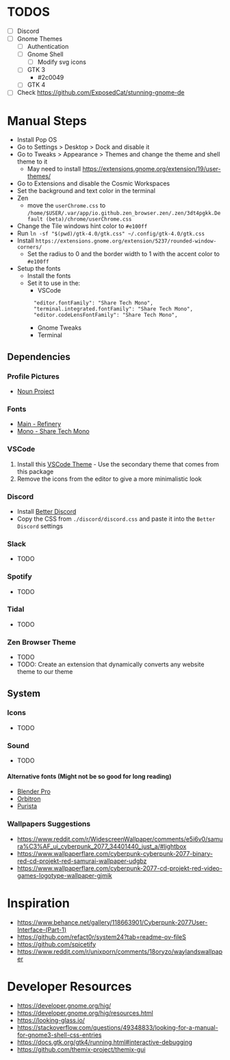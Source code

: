# TODOS

- [ ] Discord
- [ ] Gnome Themes
  - [ ] Authentication
  - [ ] Gnome Shell
    - [ ] Modify svg icons
  - [ ] GTK 3
    - #2c0049
  - [ ] GTK 4
- [ ] Check https://github.com/ExposedCat/stunning-gnome-de

# Manual Steps

- Install Pop OS
- Go to Settings > Desktop > Dock and disable it
- Go to Tweaks > Appearance > Themes and change the theme and shell theme to it
  - May need to install https://extensions.gnome.org/extension/19/user-themes/
- Go to Extensions and disable the Cosmic Workspaces
- Set the background and text color in the terminal
- Zen
  - move the `userChrome.css` to `/home/$USER/.var/app/io.github.zen_browser.zen/.zen/3dt4pgkk.Default (beta)/chrome/userChrome.css`
- Change the Tile windows hint color to `#e100ff`
- Run `ln -sf "$(pwd)/gtk-4.0/gtk.css" ~/.config/gtk-4.0/gtk.css`
- Install `https://extensions.gnome.org/extension/5237/rounded-window-corners/`
  - Set the radius to 0 and the border width to 1 with the accent color to `#e100ff`
- Setup the fonts
  - Install the fonts
  - Set it to use in the:
    - VSCode
    ```
      "editor.fontFamily": "Share Tech Mono",
      "terminal.integrated.fontFamily": "Share Tech Mono",
      "editor.codeLensFontFamily": "Share Tech Mono",
    ```
    - Gnome Tweaks
    - Terminal

## Dependencies

### Profile Pictures

- [Noun Project](https://thenounproject.com/browse/icons/term/cyberpunk/?qv=4334514)

### Fonts

- [Main - Refinery](https://ifonts.xyz/refinery-font.html)
- [Mono - Share Tech Mono](https://fonts.google.com/specimen/Share+Tech+Mono)

### VSCode

1. Install this [VSCode Theme](https://marketplace.visualstudio.com/items?itemName=Puszkarek.midnight-mirage-theme) - Use the secondary theme that comes from this package
2. Remove the icons from the editor to give a more minimalistic look

### Discord

- Install [Better Discord](https://betterdiscord.app/)
- Copy the CSS from `./discord/discord.css` and paste it into the `Better Discord` settings

### Slack

- TODO

### Spotify

- TODO

### Tidal

- TODO

### Zen Browser Theme

- TODO
- TODO: Create an extension that dynamically converts any website theme to our theme

## System

### Icons

- TODO

### Sound

- TODO

#### Alternative fonts (Might not be so good for long reading)

- [Blender Pro](https://en.bestfonts.pro/font/blender-pro)
- [Orbitron](https://www.theleagueofmoveabletype.com/orbitron?style=medium)
- [Purista](https://www.suitcasetype.com/fonts/purista)

### Wallpapers Suggestions

- https://www.reddit.com/r/WidescreenWallpaper/comments/e5i6v0/samura%C3%AF_ui_cyberpunk_2077_34401440_just_a/#lightbox
- https://www.wallpaperflare.com/cyberpunk-cyberpunk-2077-binary-red-cd-projekt-red-samurai-wallpaper-udgbz
- https://www.wallpaperflare.com/cyberpunk-2077-cd-projekt-red-video-games-logotype-wallpaper-gjmik

# Inspiration

- https://www.behance.net/gallery/118663901/Cyberpunk-2077User-Interface-(Part-1)
- https://github.com/refact0r/system24?tab=readme-ov-fileS
- https://github.com/spicetify
- https://www.reddit.com/r/unixporn/comments/18oryzo/waylandswallpaper

# Developer Resources

- https://developer.gnome.org/hig/
- https://developer.gnome.org/hig/resources.html
- https://looking-glass.io/
- https://stackoverflow.com/questions/49348833/looking-for-a-manual-for-gnome3-shell-css-entries
- https://docs.gtk.org/gtk4/running.html#interactive-debugging
- https://github.com/themix-project/themix-gui
